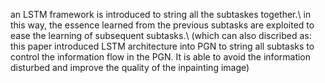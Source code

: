an LSTM framework is introduced to string all the subtaskes together.\\
in this way, the essence learned from the previous subtasks are exploited to ease the learning of subsequent subtasks.\\
(which can also discribed as: this paper introduced LSTM architecture into PGN to string all subtasks to control the information 
flow in the PGN. It is able to avoid the information disturbed and improve the quality of the inpainting image)


